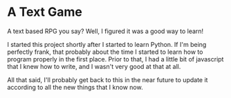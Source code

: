 # A Text Game
A text based RPG you say?  Well, I figured it was a good way to learn!

I started this project shortly after I started to learn Python.  If I'm
being perfectly frank, that probably about the time I started to learn
how to program properly in the first place.  Prior to that, I had a little
bit of javascript that I knew how to write, and I wasn't very good at that
at all.

All that said, I'll probably get back to this in the near future to update it
according to all the new things that I know now.
